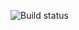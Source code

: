![Build status](https://github.com/quixoticmonk/aws-cdk/workflows/Build/badge.svg "GitHub Actions Build Status")